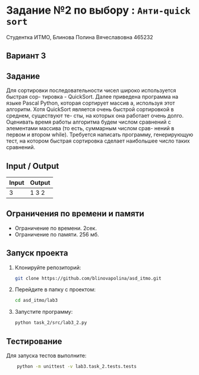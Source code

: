 # Задание №2 по выбору  : `Анти-quick sort`
Студентка ИТМО,  Блинова Полина Вячеславовна 465232

## Вариант 3

## Задание 
Для сортировки последовательности чисел широко используется быстрая сор-
тировка - QuickSort. Далее приведена программа на языке Pascal Python, которая
сортирует массив a, используя этот алгоритм.
Хотя QuickSort является очень быстрой сортировкой в среднем, существуют те-
сты, на которых она работает очень долго. Оценивать время работы алгоритма
будем числом сравнений с элементами массива (то есть, суммарным числом срав-
нений в первом и втором while). Требуется написать программу, генерирующую
тест, на котором быстрая сортировка сделает наибольшее число таких сравнений.

## Input / Output

| Input                                                             | Output                    |
|-------------------------------------------------------------------|---------------------------|
|3| 1 3 2 |


## Ограничения по времени и памяти

- Ограничение по времени. 2сек.
- Ограничение по памяти. 256 мб.


## Запуск проекта
1. Клонируйте репозиторий:
   ```bash
   git clone https://github.com/blinovapolina/asd_itmo.git
   ```
2. Перейдите в папку с проектом:
   ```bash
   cd asd_itmo/lab3
   ```
3. Запустите программу:
   ```bash
   python task_2/src/lab3_2.py
   ```


## Тестирование
Для запуска тестов выполните:
```bash
    python -m unittest -v lab3.task_2.tests.tests
```
